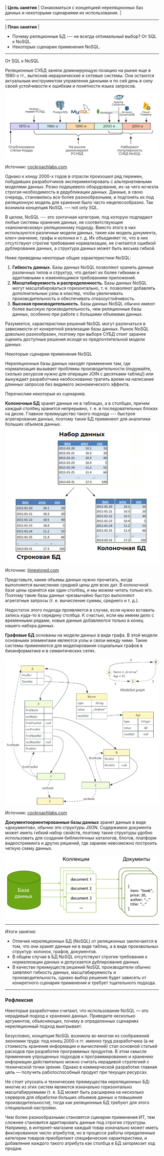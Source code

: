 | **Цель занятия** | Ознакомиться с концепцией нереляционных баз данных и некоторыми сценариями их использования. |
---                     ---
| **План занятия** |

-   Почему реляционные БД --- не всегда оптимальный выбор? От SQL к NoSQL.
-   Некоторые сценарии применения NoSQL.


* * * * *

От SQL к NoSQL

Реляционные СУБД заняли доминирующую позицию на рынке еще в 1980-х гг., вытеснив иерархические и сетевые системы. Они остаются актуальным инструментом управления данными и по сей день в силу своей устойчивости к ошибкам и понятности языка запросов.

![](../static/img/module4_1.jpg)

Источник: [cockroachlabs.com](https://www.cockroachlabs.com/blog/history-of-databases-distributed-sql/)

Однако к концу 2000-х годов в отрасли произошел ряд перемен, побудивших разработчиков экспериментировать с альтернативными моделями данных. Резко подешевело оборудование, из-за чего исчезла строгая необходимость в дедубликации данных. Данные, в свою очередь, становились все более разнообразными, и подгонять их под реляционную модель для хранения было часто нецелесообразно. Так возникла концепция NoSQL --- not only SQL.

В целом, NoSQL --- это зонтичная категория, под которую подпадают любые системы хранения данных, не соответствующие «каноническому» реляционному подходу. Вместо этого в них используются различные модели данных, такие как модель документа, ключ-значение, графы и колонки и т. д. Их объединяет то, что в них отсутствуют строгие требования нормализации, не считается ошибкой дублирование данных, а структура данных может быть весьма гибкой.

Ниже приведены некоторые общие характеристики NoSQL:

1.  **Гибкость данных.** Базы данных NoSQL позволяют хранить данные различных типов и структур, что делает их более гибкими и адаптивными к изменяющимся требованиям приложений.
2.  **Масштабируемость и распределенность.** Базы данных NoSQL могут масштабироваться горизонтально, т. е. позволяют добавлять дополнительные узлы в кластер, чтобы увеличивать производительность и обеспечивать отказоустойчивость.
3.  **Высокая производительность.** Базы данных NoSQL обычно имеют более высокую производительность, чем реляционные базы данных, особенно при работе с большими объемами данных.

Разумеется, характеристики решений NoSQL могут различаться в зависимости от конкретной реализации базы данных. Рынок NoSQL довольно разнообразен, поэтому при выборе СУБД стоит заранее оценить доступные решения исходя из предпочтительной модели данных.

Некоторые сценарии применения NoSQL

Нереляционные базы данных находят применение там, где нормализация вызывает проблемы производительности (подумайте, сколько ресурсов нужно для операции JOIN с десятками таблиц!) или вынуждает разработчика необоснованно тратить время на написание длинных запросов без видимого экономического эффекта.

Перечислим некоторые из сценариев.

**Колоночные БД** хранят данные не в таблицах, а в столбцах, причем каждый столбец хранится непрерывно, т. е. в последовательных блоках на диске. Главное преимущество такого подхода --- быстрое агрегирование данных, поэтому такие БД применяют для аналитики больших объемов данных.

![](../static/img/module_4_2.png)

Источник: [timestored.com](http://www.timestored.com/data/what-is-a-column-oriented-database)

Представьте, какие объемы данных нужно прочитать, когда выполняется вычисление средней цены для всех дат. В колоночной базе цены хранятся как один столбец, и мы можем читать только его. Поэтому такие базы данных чрезвычайно быстро выполняют агрегатные запросы (т. е. вычисление суммы, среднего и т. д.).

Недостаток этого подхода проявляется в случае, если нужно вставить запись куда-то в середину столбца. К счастью, если мы имеем дело с временными рядами, новые данные добавляются только в конец нашего набора данных.

**Графовые БД** основаны на модели данных в виде графа. В этой модели основными элементами являются узлы и связи между ними. Такие системы применяются для моделирования социальных графов в биоинформатике и в семантических сетях.

![](../static/img/module_4_3.png)

Источник: [cockroachlabs.com](https://www.cockroachlabs.com/blog/history-of-databases-distributed-sql/)

**Документоориентированные базы данных** хранят данные в виде «документов», обычно это структуры JSON. Содержимое документа может иметь гибкий набор свойств, поэтому такие структуры удобно использовать для создания библиотечных каталогов, блогов, платформ видеостриминга и других решений, где заранее невозможно построить четкую схему данных.

![](../static/img/module_4_4.png)

* * * * *

Итоги занятия:

-   Отличие нереляционных БД (NoSQL) от реляционных заключается в том, что они хранят данные не в виде таблиц, а в виде произвольных структур: колонок, графов, документов.
-   В общем случае в БД NoSQL отсутствуют строгие требования к нормализации данных и допускается дублирование данных.
-   В качестве преимуществ решений NoSQL производители обычно заявляют гибкость данных, масштабируемость и производительность, однако выбор решения будет зависеть от конкретного сценария применения и требует тщательного подхода.

---

### Рефлексия

Некоторые разработчики считают, что использование NoSQL — это нерадивый подход к хранению данных. Приведите несколько аргументов, объясняющих, почему в определенных сценариях нереляционный подход выигрывает.

Безусловно, концепция NoSQL возникла во многом из соображений экономии труда: под конец 2000-х гг. именно труд разработчика (а не стоимость хранения информации и вычислений) стал основной статьей расходов при разработке программных продуктов. В этом смысле применение упрощенных подходов к программированию и хранению информации действительно можно считать нерадивой стратегией с технической точки зрения. Однако в коммерческой разработке главная цель — получить работоспособный продукт при текущих ресурсах.

Не стоит упускать и технические преимущества нереляционных БД: многие из этих систем являются изначально горизонтально масштабируемыми (т. е. БД может быть расширена на несколько серверов для обработки больших объемов данных и повышения производительности), тогда как реляционные БД требуют для этого специальной настройки.

Чем более разнообразными становятся сценарии применения ИТ, тем сложнее становится адаптировать данные под строгие структуры. Например, в интернет-магазине каждый товар изначально может иметь фиксированное число атрибутов, но в процессе работы определенные категории товаров приобретают специфические характеристики, и добавление каждого такого атрибута как столбца в БД затормозит ход продаж.